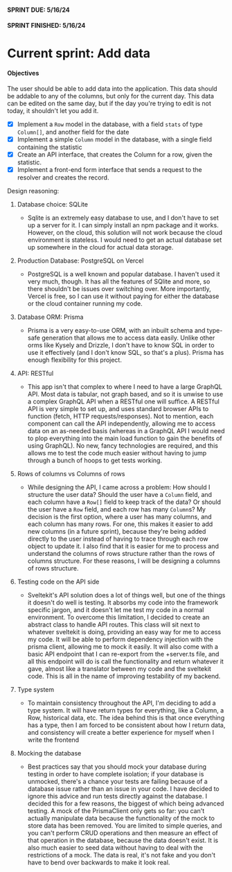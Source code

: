 #### SPRINT DUE: 5/16/24

#### SPRINT FINISHED: 5/16/24

# Current sprint: Add data

#### Objectives

The user should be able to add data into the application. This data should be addable to any of the columns, but only for the current day. This data can be edited on the same day, but if the day you're trying to edit is not today, it shouldn't let you add it.

- [x] Implement a `Row` model in the database, with a field `stats` of type `Column[]`, and another field for the date
- [x] Implement a simple `Column` model in the database, with a single field containing the statistic
- [x] Create an API interface, that creates the Column for a row, given the statistic.
- [x] Implement a front-end form interface that sends a request to the resolver and creates the record.

Design reasoning:

1. Database choice: SQLite

   - Sqlite is an extremely easy database to use, and I don't have to set up a server for it. I can simply install an npm package and it works. However, on the cloud, this solution will not work because the cloud environment is stateless. I would need to get an actual database set up somewhere in the cloud for actual data storage.

2. Production Database: PostgreSQL on Vercel

   - PostgreSQL is a well known and popular database. I haven't used it very much, though. It has all the features of SQlite and more, so there shouldn't be issues over switching over. More importantly, Vercel is free, so I can use it without paying for either the database or the cloud container running my code.

3. Database ORM: Prisma

   - Prisma is a very easy-to-use ORM, with an inbuilt schema and type-safe generation that allows me to access data easily. Unlike other orms like Kysely and Drizzle, I don't have to know SQL in order to use it effectively (and I don't know SQL, so that's a plus). Prisma has enough flexibility for this project.

4. API: RESTful

   - This app isn't that complex to where I need to have a large GraphQL API. Most data is tabular, not graph based, and so it is unwise to use a complex GraphQL API when a RESTful one will suffice. A RESTful API is very simple to set up, and uses standard browser APIs to function (fetch, HTTP requests/responses). Not to mention, each component can call the API independently, allowing me to access data on an as-needed basis (whereas in a GraphQL API I would need to plop everything into the main load function to gain the benefits of using GraphQL). No new, fancy technologies are required, and this allows me to test the code much easier without having to jump through a bunch of hoops to get tests working.

5. Rows of columns vs Columns of rows

   - While designing the API, I came across a problem: How should I structure the user data? Should the user have a `Column` field, and each column have a `Row[]` field to keep track of the data? Or should the user have a `Row` field, and each row has many `Column`s? My decision is the first option, where a user has many columns, and each column has many rows. For one, this makes it easier to add new columns (in a future sprint), because they're being added directly to the user instead of having to trace through each row object to update it. I also find that it is easier for me to process and understand the columns of rows structure rather than the rows of columns structure. For these reasons, I will be designing a columns of rows structure.

6. Testing code on the API side

   - Sveltekit's API solution does a lot of things well, but one of the things it doesn't do well is testing. It absorbs my code into the framework specific jargon, and it doesn't let me test my code in a normal environment. To overcome this limitation, I decided to create an abstract class to handle API routes. This class will sit next to whatever sveltekit is doing, providing an easy way for me to access my code. It will be able to perform dependency injection with the prisma client, allowing me to mock it easily. It will also come with a basic API endpoint that I can re-export from the +server.ts file, and all this endpoint will do is call the functionality and return whatever it gave, almost like a translator between my code and the sveltekit code. This is all in the name of improving testability of my backend.

7. Type system

   - To maintain consistency throughout the API, I'm deciding to add a type system. It will have return types for everything, like a Column, a Row, historical data, etc. The idea behind this is that once everything has a type, then I am forced to be consistent about how I return data, and consistency will create a better experience for myself when I write the frontend

8. Mocking the database
   - Best practices say that you should mock your database during testing in order to have complete isolation; if your database is unmocked, there's a chance your tests are failing because of a database issue rather than an issue in your code. I have decided to ignore this advice and run tests directly against the database. I decided this for a few reasons, the biggest of which being advanced testing. A mock of the PrismaClient only gets so far: you can't actually manipulate data because the functionality of the mock to store data has been removed. You are limited to simple queries, and you can't perform CRUD operations and then measure an effect of that operation in the database, because the data doesn't exist. It is also much easier to seed data without having to deal with the restrictions of a mock. The data is real, it's not fake and you don't have to bend over backwards to make it look real.
